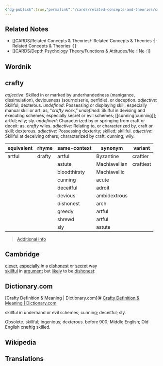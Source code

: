 ```yaml
---
{"dg-publish":true,"permalink":"/cards/related-concepts-and-theories/crafty/","created":"2023-01-29T17:54:06.538+01:00","updated":"2023-04-08T12:38:22.609+02:00"}
---
```



## Related Notes 
- [[CARDS/Related Concepts & Theories/· Related Concepts & Theories ·\|· Related Concepts & Theories ·]]
- [[CARDS/Depth Psychology Theory/Functions & Attitudes/Ne 💧\|Ne 💧]]

## Wordnik

## crafty
*adjective*: Skilled in or marked by underhandedness (manigance, dissimulation), deviousness (sournoiserie, perfidie), or deception.
*adjective*: Skillful; dexterous.
*undefined*: Possessing or displaying skill, especially manual skill or art: as, “<em>crafty</em> work,”
*undefined*: Skilful in devising and executing schemes, especially secret or evil schemes; [[cunning\|cunning]]; artful; wily; sly.
*undefined*: Characterized by or springing from craft or deceit: as, <em>crafty</em> wiles.
*adjective*: Relating to, or characterized by, craft or skill; dexterous.
*adjective*: Possessing dexterity; skilled; skillful.
*adjective*: Skillful at deceiving others; characterized by craft; cunning; wily.

| equivalent |rhyme |same-context |synonym |variant |
| --- | --- | --- | --- | --- |
| artful | drafty | artful | Byzantine | craftier |
|  |  | astute | Machiavellian | craftiest |
|  |  | bloodthirsty | Machiavellic |  |
|  |  | cunning | acute |  |
|  |  | deceitful | adroit |  |
|  |  | devious | ambidextrous |  |
|  |  | dishonest | arch |  |
|  |  | greedy | artful |  |
|  |  | shrewd | artful |  |
|  |  | sly | astute |  |

> [Additional info](https://www.wordnik.com/words/crafty)

## Cambridge
[clever](https://dictionary.cambridge.org/dictionary/english/clever "clever"), [especially](https://dictionary.cambridge.org/dictionary/english/especially "especially") in a [dishonest](https://dictionary.cambridge.org/dictionary/english/dishonest "dishonest") or [secret](https://dictionary.cambridge.org/dictionary/english/secret "secret") way
[skillful](https://dictionary.cambridge.org/us/dictionary/english/skill "skillful") in [argument](https://dictionary.cambridge.org/us/dictionary/english/argument "argument") but [likely](https://dictionary.cambridge.org/us/dictionary/english/likely "likely") to be [dishonest](https://dictionary.cambridge.org/us/dictionary/english/dishonest "dishonest"):

## Dictionary.com
[Crafty Definition & Meaning | Dictionary.com](# [Crafty Definition & Meaning | Dictionary.com](https://www.dictionary.com/browse/crafty)

skillful in underhand or evil schemes; cunning; deceitful; sly.

Obsolete. skillful; ingenious; dexterous.
before 900; Middle English; Old English cræftig skilled. 

## Wikipedia 


## Translations 


